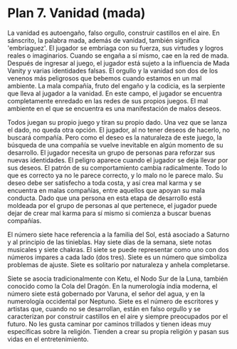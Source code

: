 # Plan 7. Vanidad (mada)

La vanidad es autoengaño, falso orgullo, construir castillos en el aire. En sánscrito, la palabra mada, además de vanidad, también significa 'embriaguez'. El jugador se embriaga con su fuerza, sus virtudes y logros reales o imaginarios. Cuando se engaña a sí mismo, cae en la red de mada. Después de ingresar al juego, el jugador está sujeto a la influencia de Mada Vanity y varias identidades falsas. El orgullo y la vanidad son dos de los venenos más peligrosos que bebemos cuando estamos en un mal ambiente. La mala compañía, fruto del engaño y la codicia, es la serpiente que lleva al jugador a la vanidad. En este campo, el jugador se encuentra completamente enredado en las redes de sus propios juegos. El mal ambiente en el que se encuentra es una manifestación de malos deseos.

Todos juegan su propio juego y tiran su propio dado. Una vez que se lanza el dado, no queda otra opción. El jugador, al no tener deseos de hacerlo, no buscará compañía. Pero como el deseo es la naturaleza de este juego, la búsqueda de una compañía se vuelve inevitable en algún momento de su desarrollo. El jugador necesita un grupo de personas para reforzar sus nuevas identidades. El peligro aparece cuando el jugador se deja llevar por sus deseos. El patrón de su comportamiento cambia radicalmente. Todo lo que es correcto ya no le parece correcto, y lo malo no le parece malo. Su deseo debe ser satisfecho a toda costa, y así crea mal karma y se encuentra en malas compañías, entre aquellos que apoyan su mala conducta. Dado que una persona en esta etapa de desarrollo está moldeada por el grupo de personas al que pertenece, el jugador puede dejar de crear mal karma para sí mismo si comienza a buscar buenas compañías.

El número siete hace referencia a la familia del Sol, está asociado a Saturno y al principio de las tinieblas. Hay siete días de la semana, siete notas musicales y siete chakras. El siete se puede representar como uno con dos números impares a cada lado (dos tres). Siete es un número que simboliza problemas de ajuste. Siete es solitario por naturaleza y anhela completarse.

Siete se asocia tradicionalmente con Ketu, el Nodo Sur de la Luna, también conocido como la Cola del Dragón. En la numerología india moderna, el número siete está gobernado por Varuna, el señor del agua, y en la numerología occidental por Neptuno. Siete es el número de escritores y artistas que, cuando no se desarrollan, están en falso orgullo y se caracterizan por construir castillos en el aire y siempre preocupados por el futuro. No les gusta caminar por caminos trillados y tienen ideas muy específicas sobre la religión. Tienden a crear su propia religión y pasan sus vidas en el entretenimiento.
